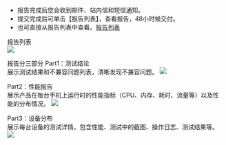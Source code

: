 

- 报告完成后您会收到邮件、站内信和短信通知。
- 提交完成后可单击【报告列表】，查看报告，48小时候交付。
- 也可直接从报告列表中查看。<a targert="_blank" href="https://console.cloud.tencent.com/debug_http/wetest/report/expert">报告列表</a>   

报告列表  
![](https://main.qcloudimg.com/raw/ab4de93c9c9ae2ca4fdef615dc439458.png)

报告分三部分
Part1：测试结论  
展示测试结果和不兼容问题列表，清晰发现不兼容问题。
![](https://mc.qcloudimg.com/static/img/238d6249a745dcf32ca47dccefbb909b/image.png)

Part2：性能报告  
展示产品在每台手机上运行时的性能指标（CPU、内存、耗时、流量等）以及性能的分布情况。
![](https://mc.qcloudimg.com/static/img/def010a88fc53a1b9ef1bc4b3bff5cab/image.png)

Part3：设备分布  
展示每台设备的测试详情，包含性能、测试中的截图、操作日志、测试结果等。
![](https://mc.qcloudimg.com/static/img/c5d0da2de0a0bea69512d55c68e4e476/image.png)
